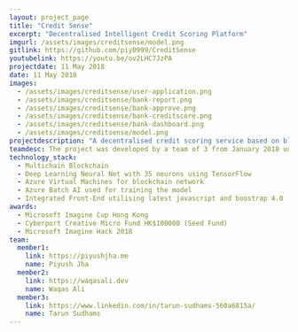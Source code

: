 ```yaml
---
layout: project_page
title: "Credit Sense"
excerpt: "Decentralised Intelligent Credit Scoring Platform"
imgurl: /assets/images/creditsense/model.png
gitlink: https://github.com/piy0999/CreditSense
youtubelink: https://youtu.be/ov2LHC7JzPA
projectdate: 11 May 2018 
date: 11 May 2018
images:
  - /assets/images/creditsense/user-application.png
  - /assets/images/creditsense/bank-report.png
  - /assets/images/creditsense/bank-approve.png
  - /assets/images/creditsense/bank-creditscore.png
  - /assets/images/creditsense/bank-dashboard.png
  - /assets/images/creditsense/model.png
projectdescription: "A decentralised credit scoring service based on blockchain which employs deep learning to calculate an intelligent credit score based on the credit history, delinquencies and 73 other parameters which are usually accounted while calculating a comprehensive credit score to promote collaboration among banks for comprehensive collaborated credit reports"
teamdesc: The project was developed by a team of 3 from January 2018 until December 2018 for Microsoft Imagine Cup
technology_stack: 
  - Multichain Blockchain 
  - Deep Learning Neural Net with 35 neurons using TensorFlow
  - Azure Virtual Machines for blockchain network 
  - Azure Batch AI used for training the model
  - Integrated Front-End utilising latest javascript and boostrap 4.0
awards:
  - Microsoft Imagine Cup Hong Kong
  - Cyberport Creative Micro Fund HK$100000 (Seed Fund)
  - Microsoft Imagine Hack 2018
team:
  member1:
    link: https://piyushjha.me
    name: Piyush Jha
  member2:
    link: https://waqasali.dev
    name: Waqas Ali
  member3:
    link: https://www.linkedin.com/in/tarun-sudhams-560a6815a/
    name: Tarun Sudhams
---
```


